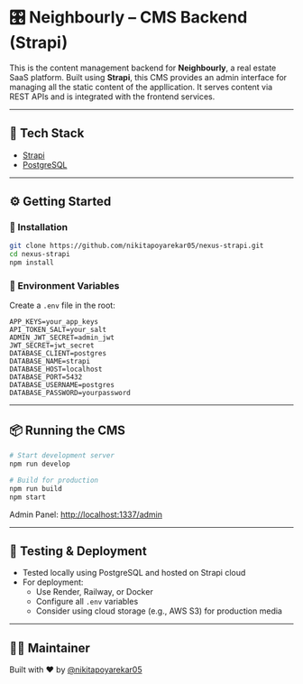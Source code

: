 # 🎛️ Neighbourly – CMS Backend (Strapi)

This is the content management backend for **Neighbourly**, a real estate SaaS platform. Built using **Strapi**, this CMS provides an admin interface for managing all the static content of the appllication. It serves content via REST APIs and is integrated with the frontend services.

---

## 🧱 Tech Stack

- [Strapi](https://strapi.io/)
- [PostgreSQL](https://www.postgresql.org/docs/current/tutorial-install.html)

---

## ⚙️ Getting Started

### 🔨 Installation

```bash
git clone https://github.com/nikitapoyarekar05/nexus-strapi.git
cd nexus-strapi
npm install
```

### 🔐 Environment Variables

Create a `.env` file in the root:

```env
APP_KEYS=your_app_keys
API_TOKEN_SALT=your_salt
ADMIN_JWT_SECRET=admin_jwt
JWT_SECRET=jwt_secret
DATABASE_CLIENT=postgres
DATABASE_NAME=strapi
DATABASE_HOST=localhost
DATABASE_PORT=5432
DATABASE_USERNAME=postgres
DATABASE_PASSWORD=yourpassword
```

---

## 📦 Running the CMS

```bash
# Start development server
npm run develop

# Build for production
npm run build
npm start
```

Admin Panel: [http://localhost:1337/admin](http://localhost:1337/admin)

---

## 🧪 Testing & Deployment

- Tested locally using PostgreSQL and hosted on Strapi cloud
- For deployment:
  - Use Render, Railway, or Docker
  - Configure all `.env` variables
  - Consider using cloud storage (e.g., AWS S3) for production media

---

## 🙋‍♀️ Maintainer

Built with ❤️ by [@nikitapoyarekar05](https://github.com/nikitapoyarekar05)
